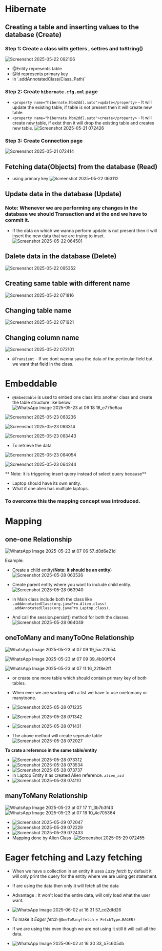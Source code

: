 # Hibernate

## Creating a table and inserting values to the database (Create)

### Step 1: Create a class with getters , settres and toString()
![Screenshot 2025-05-22 062106](https://github.com/user-attachments/assets/1b61ec84-8a52-4cbc-990d-43d24060ea72)
- @Entity represents table
- @Id represents primary key
- In '.addAnnotatedClass(Class_Path)`
### Step 2: Create `hibernate.cfg.xml` page
- `<property name="hibernate.hbm2ddl.auto">update</property>` - It will update the existing table, if table is not present then it will create new table.
- `<property name="hibernate.hbm2ddl.auto">create</property>` - It will create new table, if exist then it will drop the existing table and creates new table.
![Screenshot 2025-05-21 072426](https://github.com/user-attachments/assets/b5df5023-ab08-493a-a9dc-934a28f19124)
### Step 3: Create Connection page
![Screenshot 2025-05-21 072414](https://github.com/user-attachments/assets/f52de8be-80da-472d-856e-481f1c8d052b)

## Fetching data(Objects) from the database (Read)

- using primary key
![Screenshot 2025-05-22 063112](https://github.com/user-attachments/assets/9e4a7c68-2b06-462f-ae19-adda9b200feb)

## Update data in the database (Update)

### Note: Whenever we are performing any changes in the database we should **Transaction** and at the end we have to **commit** it.

- If the data on which we wanna perform update is not present then it will insert the new data that we are trying to inset.
![Screenshot 2025-05-22 064501](https://github.com/user-attachments/assets/f1772b59-7991-4382-8d57-60076c5f3c3c)

## Dalete data in the database (Delete)

![Screenshot 2025-05-22 065352](https://github.com/user-attachments/assets/ae2d293c-5653-4446-be51-1a3113c53862)


## Creating same table with different name

![Screenshot 2025-05-22 071816](https://github.com/user-attachments/assets/3324d204-83c7-4465-97df-f133955d9f0a)

## Changing table name

![Screenshot 2025-05-22 071921](https://github.com/user-attachments/assets/a0f2f3d3-8c3e-4e97-8182-d30c6d9e01cf)

## Changing column name

![Screenshot 2025-05-22 072101](https://github.com/user-attachments/assets/566d9725-c0dc-40c8-bfe4-4cb7c3af1494)

- `@Transient` - If we dont wanna sava the data of the perticular field but we want that field in the class.

# Embeddable

- `@Embeddable` is used to embed one class into another class and create the table structure
like below
![WhatsApp Image 2025-05-23 at 06 18 18_e775e8aa](https://github.com/user-attachments/assets/eabe0741-7c7f-4673-8026-ed6713cd100c)  

![Screenshot 2025-05-23 063236](https://github.com/user-attachments/assets/ca1382dd-db6e-429f-a390-4f12be65383d)

![Screenshot 2025-05-23 063314](https://github.com/user-attachments/assets/85dbe467-96c6-4884-a139-26a58ba6e277)

![Screenshot 2025-05-23 063443](https://github.com/user-attachments/assets/9bf06b57-8e9f-456e-893f-c6ab0eaaa33e)

- To retrieve the data

![Screenshot 2025-05-23 064054](https://github.com/user-attachments/assets/c44ae8bf-d92f-4934-9bbd-3b35bab8ae15)

![Screenshot 2025-05-23 064244](https://github.com/user-attachments/assets/907e67aa-de82-455d-afd1-23f277c8125b)

** Note: It is triggering insert query instead of select query because**
- Laptop should have its own entity.
- What if one alien has multiple laptops.

### To overcome this the mapping concept was introduced.

# Mapping

## one-one Relationship
![WhatsApp Image 2025-05-23 at 07 06 57_d8d6e21d](https://github.com/user-attachments/assets/3f92fea6-efaa-4fda-90cd-161cdb40735a)

Example:

- Create a child entity(**Note: It should be an entity**)
![Screenshot 2025-05-28 063536](https://github.com/user-attachments/assets/0cbbebda-7d2a-4afc-8e29-c7f10ebd7c30)

- Create parent entity where you want to include child entity.
![Screenshot 2025-05-28 063940](https://github.com/user-attachments/assets/7be739ea-7845-4bb5-ac2e-5a8c8036f08c)

- In Main class include both the class like `.addAnnotatedClass(org.javaPro.Alien.class)
        .addAnnotatedClass(org.javaPro.Laptop.class).`
- And call the session.persist() method for both the classes.    
![Screenshot 2025-05-28 064049](https://github.com/user-attachments/assets/fcceab75-0501-46f7-a213-29d3c4c6e5b1)


## oneToMany and manyToOne Relationship

![WhatsApp Image 2025-05-23 at 07 09 19_5ac22b54](https://github.com/user-attachments/assets/ad1c1b95-4fbb-477a-b391-e100b66971f9)

![WhatsApp Image 2025-05-23 at 07 09 39_4b00ff04](https://github.com/user-attachments/assets/f2d08ca1-cbee-446c-9b76-ee66d2ab20a0)

![WhatsApp Image 2025-05-23 at 07 11 16_22f8e2ff](https://github.com/user-attachments/assets/026d2a07-d9e3-4096-be54-f581788d944b)

- or create one more table which should contain primary key of both tables.

- When ever we are working with a list we have to use onetomany or manytoone.

- ![Screenshot 2025-05-28 071235](https://github.com/user-attachments/assets/8ffda38e-2b97-48f0-a175-f40cbfc910f4)

- ![Screenshot 2025-05-28 071342](https://github.com/user-attachments/assets/1b04b252-1fea-4ad3-a503-8b38ef42f75d)
  
- ![Screenshot 2025-05-28 071431](https://github.com/user-attachments/assets/9d5bd9af-baa0-4ba4-9027-fb3f72a59da9)

- The above method will create seperate table
![Screenshot 2025-05-28 072027](https://github.com/user-attachments/assets/557be67e-7811-4250-9287-023b6c529e4b)

**To crate a reference in the same table/entity**

- ![Screenshot 2025-05-28 073312](https://github.com/user-attachments/assets/f33f38e5-dd4e-4a11-a999-9fe464afe41a)
-  ![Screenshot 2025-05-28 073534](https://github.com/user-attachments/assets/c9fe64f1-d339-43f3-b0bc-80a126444403)
-  ![Screenshot 2025-05-28 073737](https://github.com/user-attachments/assets/be925dbd-d004-441d-947e-d075a5619614)
-  In Laptop Entity it as created Alien reference. `alien_aid`
-  ![Screenshot 2025-05-28 074110](https://github.com/user-attachments/assets/065459b9-8739-4c32-8548-08d11c5adf75)


## manyToMany Relationship

![WhatsApp Image 2025-05-23 at 07 17 11_3b7b3f43](https://github.com/user-attachments/assets/2188c00f-4f20-49bd-9436-7866b82c44da)
![WhatsApp Image 2025-05-23 at 07 18 10_4e705364](https://github.com/user-attachments/assets/d25175c9-bf8c-4110-9063-23793354e91e)


- ![Screenshot 2025-05-29 072047](https://github.com/user-attachments/assets/9866c8e1-9209-4a19-a0cf-dc3f81a89c3c)
- ![Screenshot 2025-05-29 072229](https://github.com/user-attachments/assets/f1f8d680-c922-4e97-bf88-533bc08b2414)
- ![Screenshot 2025-05-29 072433](https://github.com/user-attachments/assets/4046c8a9-35f6-4da9-a8c4-f07b6b331c94)
- Mapping done by Alien Class
-![Screenshot 2025-05-29 072455](https://github.com/user-attachments/assets/87fce707-3de8-433f-bf46-0259e23e3418)

# Eager fetching and Lazy fetching 


- When we have a collection in an entity it uses *Lazy fetch* by default it will only print the query for the entity where we are using get statement.
- If are using the data then only it will fetch all the data
- Advantage : It won't load the entire data, will only load what the user want.
- ![WhatsApp Image 2025-06-02 at 16 31 57_cd2dfd26](https://github.com/user-attachments/assets/8e7ba670-23ff-4192-a0fc-bde1c184bc96)

- To make it *Eager fetch* `@OneToMany(fetch = FetchType.EAGER)`
- If we are using this even though we are not using it still it will call all the data.
- ![WhatsApp Image 2025-06-02 at 16 30 33_b7c605db](https://github.com/user-attachments/assets/d772fe8f-de40-4bb8-a308-8f5860fad0e8)
